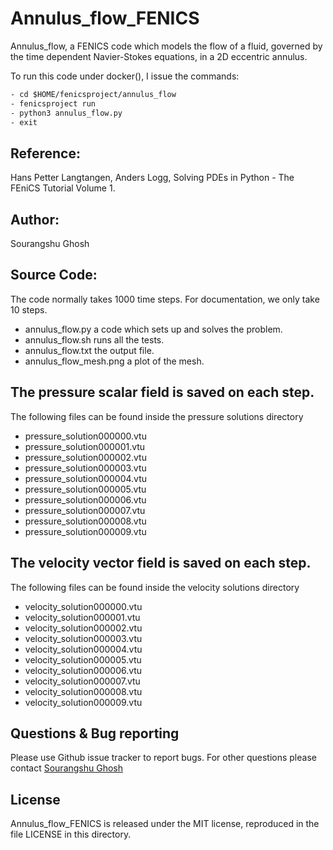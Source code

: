 # Annulus_flow_FENICS
 
 Annulus_flow, a FENICS code which models the flow of a fluid, governed by the time dependent Navier-Stokes equations, in a 2D eccentric annulus.
 
To run this code under docker(), I issue the commands:

 ```html
- cd $HOME/fenicsproject/annulus_flow
- fenicsproject run
- python3 annulus_flow.py
- exit
```
## Reference:
Hans Petter Langtangen, Anders Logg,
Solving PDEs in Python - The FEniCS Tutorial Volume 1.

## Author:

Sourangshu Ghosh

## Source Code:

The code normally takes 1000 time steps. For documentation, we only take 10 steps.

- annulus_flow.py a code which sets up and solves the problem.
- annulus_flow.sh runs all the tests.
- annulus_flow.txt the output file.
- annulus_flow_mesh.png a plot of the mesh.

## The pressure scalar field is saved on each step.

The following files can be found inside the pressure solutions directory
- pressure_solution000000.vtu
- pressure_solution000001.vtu
- pressure_solution000002.vtu
- pressure_solution000003.vtu
- pressure_solution000004.vtu
- pressure_solution000005.vtu
- pressure_solution000006.vtu
- pressure_solution000007.vtu
- pressure_solution000008.vtu
- pressure_solution000009.vtu

## The velocity vector field is saved on each step.

The following files can be found inside the velocity solutions directory
- velocity_solution000000.vtu
- velocity_solution000001.vtu
- velocity_solution000002.vtu
- velocity_solution000003.vtu
- velocity_solution000004.vtu
- velocity_solution000005.vtu
- velocity_solution000006.vtu
- velocity_solution000007.vtu
- velocity_solution000008.vtu
- velocity_solution000009.vtu

Questions & Bug reporting
-----

Please use Github issue tracker to report bugs. For other questions please contact [Sourangshu Ghosh](mailto:sourangshug123@gmail.com)

License
-----

Annulus_flow_FENICS is released under the MIT license, reproduced in the file LICENSE in this directory.
